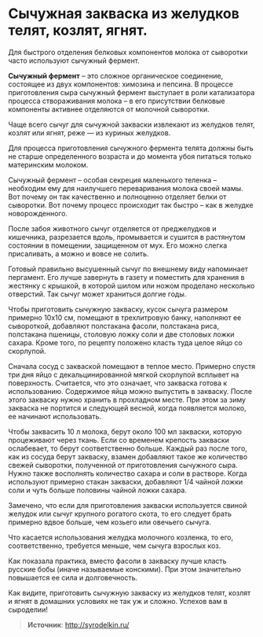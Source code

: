 # Сычужная закваска из желудков телят, козлят, ягнят.

Для быстрого отделения белковых компонентов молока от сыворотки часто используют сычужный фермент.

**Сычужный фермент** – это сложное органическое соединение, состоящее из двух компонентов: химозина и пепсина. В процессе приготовления сыра сычужный фермент выступает в роли катализатора процесса створаживания молока – в его присутствии белковые компоненты активнее отделяются от молочной сыворотки.

Чаще всего сычуг для сычужной закваски извлекают из желудков телят, козлят или ягнят, реже — из куриных желудков.

Для процесса приготовления сычужного фермента телята должны быть не старше определенного возраста и до момента убоя питаться только материнским молоком.

Сычужный фермент – особая секреция маленького теленка – необходим ему для наилучшего переваривания молока своей мамы. Вот почему он так качественно и полноценно отделяет белки от сыворотки. Вот почему процесс происходит так быстро – как в желудке новорожденного.

После забоя животного сычуг отделяется от преджелудков и кишечника, разрезается вдоль, промывается и сушится в растянутом состоянии в помещении, защищенном от мух. Его можно слегка присаливать, а можно и вовсе не солить.

Готовый правильно высушенный сычуг по внешнему виду напоминает пергамент. Его лучше завернуть в газету и поместить для хранения в жестянку с крышкой, в которой шилом или ножом проделано несколько отверстий. Так сычуг может храниться долгие годы.

Чтобы приготовить сычужную закваску, кусок сычуга размером примерно 10х10 см, помещают в трехлитровую банку, наполняют ее сывороткой, добавляют полстакана фасоли, полстакана риса, полстакана пшеницы, столовую ложку соли и две столовых ложки сахара. Кроме того, по рецепту положено класть туда целое яйцо со скорлупой.

Сначала сосуд с закваской помещают в теплое место. Примерно спустя три дня яйцо с декальцинированной мягкой скорлупой всплывет на поверхность. Считается, что это означает, что закваска готова к использованию. Содержимое яйца можно выпустить в закваску. После этого закваску нужно хранить в прохладном месте. При этом за зиму закваска не портится и следующей весной, когда появляется молоко, ее начинают использовать.

Чтобы заквасить 10 л молока, берут около 100 мл закваски, которую процеживают через ткань. Если со временем крепость закваски ослабевает, то берут соответственно больше. Каждый раз после того, как из сосуда берут закваску, взамен добавляют такое же количество свежей сыворотки, полученной от приготовления сычужного сыра. Нужно также восполнять количество сахара и соли в растворе. Когда используют примерно стакан закваски, добавляют 1/4 чайной ложки соли и чуть больше половины чайной ложки сахара.

Замечено, что если для приготовления закваски используется свиной желудок или сычуг крупного рогатого скота, то его следует брать примерно вдвое больше, чем козьего или овечьего сычуга.

Что касается использования желудка молочного козленка, то его, соответственно, требуется меньше, чем сычуга взрослых коз.

Как показала практика, вместо фасоли в закваску лучше класть русские бобы (иначе называемые конскими). При этом значительно повышается ее сила и долговечность.

Как видите, приготовить сычужную закваску из желудков телят, козлят и ягнят в домашних условиях не так уж и сложно. Успехов вам в сыроделии!

> **Источник**: http://syrodelkin.ru/
